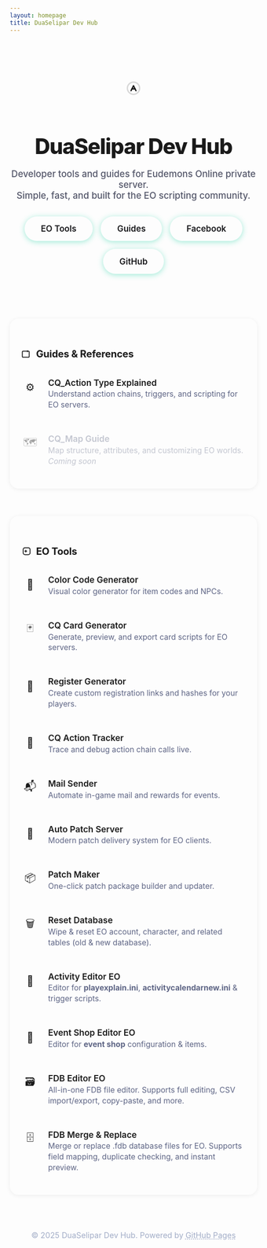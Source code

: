 ```yaml
---
layout: homepage
title: DuaSelipar Dev Hub
---
```


<style>
.hero-nocard {
  text-align: center;
  padding: 4rem 0 2.2rem 0;
}
.hero-nocard .hero-ico {
  width: 64px; height: 64px;
  background: var(--icon-bg);
  color: var(--accent);
  display: flex; align-items: center; justify-content: center;
  border-radius: 50%;
  font-size: 2.4rem;
  margin: 0 auto 1.5rem auto;
}
.hero-nocard h1 {
  font-size: 2.7rem;
  font-weight: 800;
  margin-bottom: 0.7rem;
  letter-spacing: -1.2px;
}
.hero-nocard p {
  font-size: 1.16rem;
  color: #535669;
  font-weight: 500;
  margin-bottom: 2rem;
}
.hero-nocard .hero-btns {
  display: flex; gap: 1rem; justify-content: center; flex-wrap: wrap;
}
.hero-nocard .hero-btn {
  background: var(--accent);
  color: #18181b;
  border-radius: 999px;
  padding: 0.93rem 2.1rem;
  font-size: 1.07rem;
  font-weight: 600;
  text-decoration: none;
  border: none;
  transition: background .18s, color .18s;
  cursor: pointer;
  box-shadow: 0 2px 12px #1bd2a36c;
}
.hero-nocard .hero-btn:hover {
  background: #14b8a6;
  color: #fff;
}
.section-nocard {
  margin-top: 3.5rem;
  margin-bottom: 3.5rem;
  background: var(--section);
  border-radius: 18px;
  padding: 2rem 1.4rem 1.6rem 1.4rem;
  box-shadow: 0 1.5px 10px 0 #0001;
  border: 1px solid var(--border);
}
.section-nocard h2 {
  font-size: 1.25rem;
  font-weight: 700;
  margin-bottom: 1.1rem;
  color: var(--text);
  display: flex; align-items: center; gap: .5em;
  letter-spacing: -.2px;
}
.list-nocard {
  display: flex;
  flex-direction: column;
  gap: 0.7rem;
  margin: 0; padding: 0;
}
.list-nocard li {
  list-style: none;
  display: flex;
  align-items: flex-start;
  gap: 1.1rem;
  padding: 1.12rem 0 1.12rem 0;
  border-bottom: 1.3px solid var(--border);
  background: none;
  transition: background .13s;
}
.list-nocard li:last-child { border-bottom: none; }
.list-nocard li .icon {
  width: 38px; height: 38px;
  background: var(--icon-bg);
  color: var(--accent);
  display: flex; align-items: center; justify-content: center;
  border-radius: 50%;
  font-size: 1.3rem;
  margin-top: 0.07rem;
  flex-shrink: 0;
}
.list-nocard li .desc-group {
  flex: 1;
  min-width: 0;
}
.list-nocard li .label {
  font-size: 1.09rem;
  font-weight: 600;
  margin-bottom: .12rem;
  color: var(--text);
  line-height: 1.3;
  text-decoration: none;
  transition: color .16s;
}
.list-nocard li .label[aria-disabled="true"] {
  color: #c3c6d0;
  cursor: not-allowed;
}
.list-nocard li .desc {
  color: #5d6484;
  font-size: .98rem;
  margin-top: 0.07rem;
  line-height: 1.4;
}
.list-nocard li.disabled .label,
.list-nocard li.disabled .desc { color: #c3c6d0;}
.list-nocard li.disabled .icon { filter: grayscale(0.9) opacity(.4);}
.list-nocard li a.label {
  text-decoration: none;
  color: inherit;
}
.list-nocard li:hover:not(.disabled) { background: #eafff7; }
.footer-nocard {
  text-align: center;
  color: #a2adc7;
  font-size: .99rem;
  margin: 3.5rem 0 1.6rem 0;
  padding-top: 1.1rem;
  border-top: 1.2px solid var(--border);
}
.footer-nocard a { color: var(--accent); text-decoration: underline dotted;}
.footer-nocard a:hover { color: #18e8c6; }
@media (max-width: 600px) {
  .hero-nocard h1 { font-size: 1.45rem;}
  .section-nocard { margin-top:2rem;margin-bottom:2rem; padding:1.1rem .4rem;}
  .list-nocard li { padding: 0.78rem 0; gap:0.65rem;}
}
</style>

<div class="hero-nocard">
  <div class="hero-ico">
    <svg width="30" height="30" fill="none" stroke="currentColor" stroke-width="2.2" stroke-linecap="round" stroke-linejoin="round" viewBox="0 0 24 24"><circle cx="12" cy="12" r="10" opacity="0.16"/><path d="M8 16l4-8 4 8"/><path d="M9.5 13h5"/></svg>
  </div>
  <h1>DuaSelipar Dev Hub</h1>
  <p>
    Developer tools and guides for Eudemons Online private server.<br>
    Simple, fast, and built for the EO scripting community.
  </p>
  <div class="hero-btns">
    <a href="#tools" class="hero-btn">EO Tools</a>
    <a href="#guides" class="hero-btn">Guides</a>
    <a href="https://www.facebook.com/profile.php?id=61554036273018" target="_blank" class="hero-btn">Facebook</a>
    <a href="https://github.com/duaselipar/duaselipar.github.io" target="_blank" class="hero-btn">GitHub</a>
  </div>
</div>

<section class="section-nocard" id="guides">
  <h2>
    <svg width="21" height="21" fill="none" stroke="currentColor" stroke-width="2" viewBox="0 0 24 24"><rect x="4" y="5" width="16" height="14" rx="2"/><path d="M16 3v4"/></svg>
    Guides & References
  </h2>
  <ul class="list-nocard">
    <li>
      <div class="icon">⚙️</div>
      <div class="desc-group">
        <a class="label" href="/eudemons-cq_action-guide/">CQ_Action Type Explained</a>
        <div class="desc">Understand action chains, triggers, and scripting for EO servers.</div>
      </div>
    </li>
    <li class="disabled">
      <div class="icon">🗺️</div>
      <div class="desc-group">
        <span class="label" aria-disabled="true">CQ_Map Guide</span>
        <div class="desc">Map structure, attributes, and customizing EO worlds. <em>Coming soon</em></div>
      </div>
    </li>
  </ul>
</section>

<section class="section-nocard" id="tools">
  <h2>
    <svg width="21" height="21" fill="none" stroke="currentColor" stroke-width="2" viewBox="0 0 24 24"><rect x="6" y="4" width="16" height="16" rx="4"/><path d="M12 9v6"/><path d="M9 12h6"/></svg>
    EO Tools
  </h2>
  <ul class="list-nocard">
    <li>
      <div class="icon">🎨</div>
      <div class="desc-group">
        <a class="label" href="/eoscripts/color-generator.html">Color Code Generator</a>
        <div class="desc">Visual color generator for item codes and NPCs.</div>
      </div>
    </li>
    <li>
      <div class="icon">🃏</div>
      <div class="desc-group">
        <a class="label" href="/eoscripts/cq_card-generator.html">CQ Card Generator</a>
        <div class="desc">Generate, preview, and export card scripts for EO servers.</div>
      </div>
    </li>
    <li>
      <div class="icon">📝</div>
      <div class="desc-group">
        <a class="label" href="/eoscripts/register-generator.html">Register Generator</a>
        <div class="desc">Create custom registration links and hashes for your players.</div>
      </div>
    </li>
    <li>
      <div class="icon">🧠</div>
      <div class="desc-group">
        <a class="label" href="/eoscripts/cq_action-tracker.html">CQ Action Tracker</a>
        <div class="desc">Trace and debug action chain calls live.</div>
      </div>
    </li>
    <li>
      <div class="icon">📬</div>
      <div class="desc-group">
        <a class="label" href="https://github.com/duaselipar/Mail-Sender" target="_blank">Mail Sender</a>
        <div class="desc">Automate in-game mail and rewards for events.</div>
      </div>
    </li>
    <li>
      <div class="icon">🔧</div>
      <div class="desc-group">
        <a class="label" href="https://github.com/duaselipar/AutoPatchServerGUIEO" target="_blank">Auto Patch Server</a>
        <div class="desc">Modern patch delivery system for EO clients.</div>
      </div>
    </li>
    <li>
      <div class="icon">📦</div>
      <div class="desc-group">
        <a class="label" href="https://github.com/duaselipar/Eudemon-Patch-Maker" target="_blank">Patch Maker</a>
        <div class="desc">One-click patch package builder and updater.</div>
      </div>
    </li>
    <li>
  <div class="icon">🗑️</div>
  <div class="desc-group">
    <a class="label" href="/eoscripts/reset-database.html" target="_blank">Reset Database</a>
    <div class="desc">Wipe & reset EO account, character, and related tables (old & new database).</div>
  </div>
</li>

<li>
<div class="icon">📝</div>
<div class="desc-group">
  <a class="label" href="https://github.com/duaselipar/ActivityEditorEO" target="_blank">Activity Editor EO</a>
  <div class="desc">
    Editor for <b>playexplain.ini</b>, <b>activitycalendarnew.ini</b> &amp; trigger scripts.<br>
  </div>
</div>
</li>

<li>
  <div class="icon">🛒</div>
  <div class="desc-group">
    <a class="label" href="https://github.com/duaselipar/Event-Shop-Editor-EO" target="_blank">Event Shop Editor EO</a>
    <div class="desc">
      Editor for <b>event shop</b> configuration &amp; items.<br>
    </div>
  </div>
</li>

<li>
  <div class="icon">🗃️</div>
  <div class="desc-group">
    <a class="label" href="https://github.com/duaselipar/FDBEditorEO" target="_blank">FDB Editor EO</a>
    <div class="desc">
      All-in-one FDB file editor. Supports full editing, CSV import/export, copy-paste, and more.<br>
    </div>
  </div>
</li>

<li>
  <div class="icon">🗄️</div>
  <div class="desc-group">
    <a class="label" href="https://github.com/duaselipar/FDB-Merge-Replace" target="_blank">FDB Merge & Replace</a>
    <div class="desc">
      Merge or replace .fdb database files for EO. Supports field mapping, duplicate checking, and instant preview.<br>
    </div>
  </div>
</li>


  </ul>
</section>

<div class="footer-nocard">
  © 2025 DuaSelipar Dev Hub.
  Powered by <a href="https://github.com/duaselipar/duaselipar.github.io" target="_blank">GitHub Pages</a>
</div>
